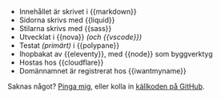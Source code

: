 - Innehållet är skrivet i {{markdown}}
- Sidorna skrivs med {{liquid}}
- Stilarna skrivs med {{sass}}
- Utvecklat i {{nova}} <i>(och {{vscode}})</i>
- Testat <i>(primärt)</i> i {{polypane}}
- Ihopbakat av {{eleventy}}, med {{node}} som byggverktyg
- Hostas hos {{cloudflare}}
- Domännamnet är registrerat hos {{iwantmyname}}

Saknas något? [Pinga mig](/kontakt/), eller kolla in [källkoden på GitHub](https://github.com/oscarpalmer/oscarpalmer.se).
